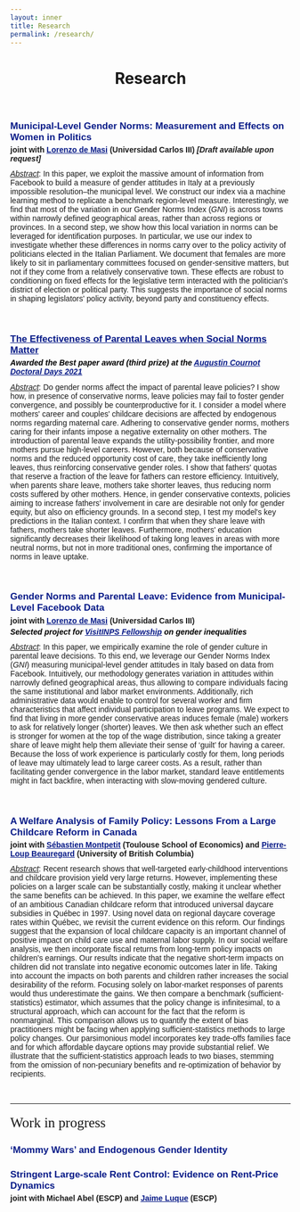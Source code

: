 ```yaml
---
layout: inner
title: Research
permalink: /research/
---
```


<style>
  .line-spacing {
    margin-bottom: 0em; /* custom line spacing */
  }
</style>

<head>
<link rel="shortcut icon" type="image/png" href="/favicon2.png">
</head>

# <center> Research </center>

<p>&nbsp;
</p>

<h1 class="line-spacing" style="font-size: 17px; font-family: 'Source Sans Pro', sans-serif; color: #081b88; font-weight: 700;">
  Municipal-Level Gender Norms: Measurement and Effects on Women in Politics
</h1>
<h1 class="line-spacing" style="font-size:14px;font-family: 'Source Sans Pro', sans-serif; margin-top: 0.3em">joint with <a style="color: #081b88" href="http://economics.uc3m.es/personal/de-massi/" target="_blank"><u>Lorenzo de Masi</u></a> (Universidad Carlos III) <em>[Draft available upon request]</em></h1>

<p style="font-size:14px;font-family: 'Source Sans Pro', sans-serif; margin-top: 0.8em"><u><em>Abstract</em></u>: In this paper, we exploit the massive amount of information from Facebook to build a measure of gender attitudes in Italy at a previously impossible resolution&#8210;the municipal level. We construct our index via a machine learning method to replicate a benchmark region-level measure. Interestingly, we find that most of the variation in our Gender Norms Index (<em>GNI</em>) is across towns within narrowly defined geographical areas, rather than across regions or provinces. In a second step, we show how this local variation in norms can be leveraged for identification purposes. In particular, we use our index to investigate whether these differences in norms carry over to the policy activity of politicians elected in the Italian Parliament. We document that females are more likely to sit in parliamentary committees focused on gender-sensitive matters, but not if they come from a relatively conservative town. These effects are robust to conditioning on fixed effects for the legislative term interacted with the politician's district of election or political party. This suggests the importance of social norms in shaping legislators' policy activity, beyond party and constituency effects.

<p>&nbsp;
</p>




<h1 class="line-spacing"
  style="font-size:17px;color:Black;font-family: 'Source Sans Pro', sans-serif; font-weight: 700;"><a style="color: #081b88"  href="https://drive.google.com/file/d/1K06sRgc7v2mwntaFGWQSMts6iJFjnuKc/view?usp=share_link" target="_blank"><u>The Effectiveness of Parental Leaves when Social Norms Matter</u></a>
</h1>
<h1 class="line-spacing" style="font-size:14px;font-family: 'Source Sans Pro', sans-serif; color: black; margin-top: 0.3em"><em>Awarded the Best paper award (third prize) at the <a style="color: #081b88" href="https://acdd.sciencesconf.org/" target="_blank"><u>Augustin Cournot Doctoral Days 2021</u></a></em></h1>

<p style="font-size:14px;font-family: 'Source Sans Pro', sans-serif; margin-top: 0.8em"><u><em>Abstract</em></u>: Do gender norms affect the impact of parental leave policies? I show how, in presence of conservative norms, leave policies may fail to foster gender convergence, and possibly be counterproductive for it. I consider a model where mothers' career and couples' childcare decisions are affected by endogenous norms regarding maternal care. Adhering to conservative gender norms, mothers caring for their infants impose a negative externality on other mothers. The introduction of parental leave expands the utility-possibility frontier, and more mothers pursue high-level careers. However, both because of conservative norms and the reduced opportunity cost of care, they take inefficiently long leaves, thus reinforcing conservative gender roles. I show that fathers' quotas that reserve a fraction of the leave for fathers can restore efficiency. Intuitively, when parents share leave, mothers take shorter leaves, thus reducing norm costs suffered by other mothers. Hence, in gender conservative contexts, policies aiming to increase fathers' involvement in care are desirable not only for gender equity, but also on efficiency grounds. In a second step, I test my model's key predictions in the Italian context. I confirm that when they share leave with fathers, mothers take shorter leaves. Furthermore, mothers' education significantly decreases their likelihood of taking long leaves in areas with more neutral norms, but not in more traditional ones, confirming the importance of norms in leave uptake.</p>

<p>&nbsp;
</p>



<h1 class="line-spacing"
  style="font-size:17px;font-family: 'Source Sans Pro', sans-serif; color: #081b88; font-weight: 700;">Gender Norms and Parental Leave: Evidence from Municipal-Level Facebook
Data
</h1>
<h1 class="line-spacing" style="font-size:14px;font-family: 'Source Sans Pro', sans-serif; margin-top: 0.3em">joint with <a style="color: #081b88" href="http://economics.uc3m.es/personal/de-massi/" target="_blank"><u>Lorenzo de Masi</u></a> (Universidad Carlos III)</h1>
<h1 class="line-spacing" style="font-size:14px;font-family: 'Source Sans Pro', sans-serif; color: black; margin-top: 0.3em"><em>Selected project for <a style="color: #081b88" href="https://www.inps.it/it/it/dati-e-bilanci/attivit--di-ricerca/programma-visitinps-scholars.html" target="_blank"><u>VisitINPS Fellowship</u></a> on gender inequalities</em></h1>

<p style="font-size:14px;font-family: 'Source Sans Pro', sans-serif; margin-top: 0.8em"><u><em>Abstract</em></u>: In this paper, we empirically examine the role of gender culture in parental leave decisions. To this end, we leverage our Gender Norms Index (<em>GNI</em>) measuring municipal-level gender attitudes in Italy based on data from Facebook. Intuitively, our methodology generates variation in attitudes within narrowly defined geographical areas, thus allowing to compare individuals facing the same institutional and labor market environments. Additionally, rich administrative data would enable to control for several worker and firm characteristics that affect individual participation to leave programs. We expect to find that living in more gender conservative areas induces female (male) workers to ask for relatively longer (shorter) leaves. We then ask whether such an effect is stronger for women at the top of the wage distribution, since taking a greater share of leave might help them alleviate their sense of &#8216;guilt&#8217; for having a career. Because the loss of work experience is particularly costly for them, long periods of leave may ultimately lead to large career costs. As a result, rather than facilitating gender convergence in the labor market, standard leave entitlements might in fact backfire, when interacting with slow-moving gendered culture.</p>

<p>&nbsp;
</p>





<h1 class="line-spacing"
    style="font-size:17px;font-family: 'Source Sans Pro', sans-serif; color: #081b88; font-weight: 700;">A Welfare Analysis of Family Policy: Lessons From a Large Childcare Reform in Canada</h1>
<h1 class="line-spacing" style="font-size:14px;font-family: 'Source Sans Pro', sans-serif; margin-top: 0.3em">joint with <a style="color: #081b88" href="https://www.sebastienmontpetit.com/en/" target="_blank"><u>Sébastien Montpetit</u></a> (Toulouse School of Economics) and <a style="color: #081b88" href="https://sites.google.com/view/pierreloupbeauregard/" target="_blank"><u>Pierre-Loup Beauregard</u></a> (University of British Columbia)</h1>

<p style="font-size:14px;font-family: 'Source Sans Pro', sans-serif; margin-top: 0.8em"><u><em>Abstract</em></u>: Recent research shows that well-targeted early-childhood interventions and childcare provision yield very large returns. However, implementing these policies on a larger scale can be substantially costly, making it unclear whether the same benefits can be achieved. In this paper, we examine the welfare effect of an ambitious Canadian childcare reform that introduced universal daycare subsidies in Québec in 1997. Using novel data on regional daycare coverage rates within Québec, we revisit the current evidence on this reform. Our findings suggest that the expansion of local childcare capacity is an important channel of positive impact on child care use and maternal labor supply. In our social welfare analysis, we then incorporate fiscal returns from long-term policy impacts on children's earnings. Our results indicate that the negative short-term impacts on children did not translate into negative economic outcomes later in life. Taking into account the impacts on both parents and children rather increases the social desirability of the reform. Focusing solely on labor-market responses of parents would thus underestimate the gains. We then compare a benchmark (sufficient-statistics) estimator, which assumes that the policy change is infinitesimal, to a structural approach, which can account for the fact that the reform is nonmarginal. This comparison allows us to quantify the extent of bias practitioners might be facing when applying sufficient-statistics methods to large policy changes. Our parsimonious model incorporates key trade-offs families face and for which affordable daycare options may provide substantial relief. We illustrate that the sufficient-statistics approach leads to two biases, stemming from the omission of non-pecuniary benefits and re-optimization of behavior by recipients.</p>

<p>&nbsp;
</p>

<hr size="200px" color="black" />
<p style="font-size:25px;font-family: 'Merriweather', serif; font-weight: 500; margin-top: 0.8em">Work in progress</p>  

<h1 
    style="font-size:17px;font-family: 'Source Sans Pro', sans-serif; color: #081b88; font-weight: 700;">&#8216;Mommy Wars&#8217; and Endogenous Gender Identity
</h1>

<h1 class="line-spacing" 
    style="font-size:17px;font-family: 'Source Sans Pro', sans-serif; color: #081b88; font-weight: 700;">Stringent Large-scale Rent Control: Evidence on Rent-Price Dynamics
</h1>
<h1 class="line-spacing" style="font-size:14px;font-family: 'Source Sans Pro', sans-serif; margin-top: 0.3em">joint with Michael Abel (ESCP) and <a style="color: #081b88" href="https://www.escp.eu/luque-jaime/" target="_blank"><u>Jaime Luque</u></a> (ESCP)</h1>


